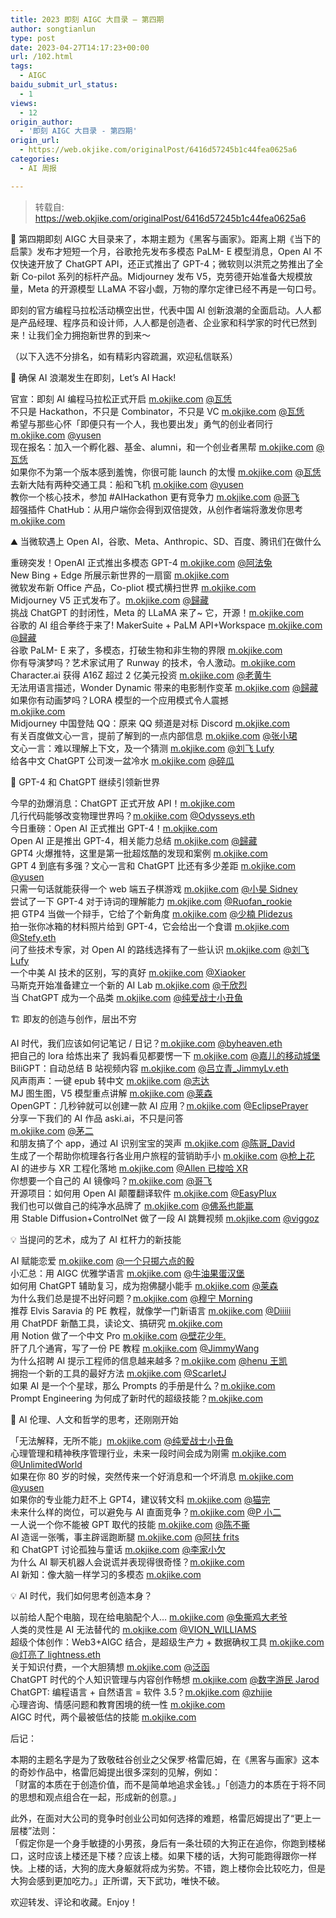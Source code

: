 ```yaml
---
title: 2023 即刻 AIGC 大目录 – 第四期
author: songtianlun
type: post
date: 2023-04-27T14:17:23+00:00
url: /102.html
tags:
  - AIGC
baidu_submit_url_status:
  - 1
views:
  - 12
origin_author:
  - '即刻 AIGC 大目录 - 第四期'
origin_url:
  - https://web.okjike.com/originalPost/6416d57245b1c44fea0625a6
categories:
  - AI 周报

---
```

> 转载自: <a href="https://web.okjike.com/originalPost/6416d57245b1c44fea0625a6" target="_blank"  rel="nofollow">https://web.okjike.com/originalPost/6416d57245b1c44fea0625a6</a>

🧵 第四期即刻 AIGC 大目录来了，本期主题为《黑客与画家》。距离上期《当下的启蒙》发布才短短一个月，谷歌抢先发布多模态 PaLM- E 模型消息，Open AI 不仅快速开放了 ChatGPT API，还正式推出了 GPT-4；微软则以洪荒之势推出了全新 Co-pilot 系列的标杆产品。Midjourney 发布 V5，克劳德开始准备大规模放量，Meta 的开源模型 LLaMA 不容小觑，万物的摩尔定律已经不再是一句口号。

即刻的官方编程马拉松活动横空出世，代表中国 AI 创新浪潮的全面启动。人人都是产品经理、程序员和设计师，人人都是创造者、企业家和科学家的时代已然到来！让我们全力拥抱新世界的到来～ 

（以下入选不分排名，如有精彩内容疏漏，欢迎私信联系）

🚀 确保 AI 浪潮发生在即刻，Let’s AI Hack! 

官宣：即刻 AI 编程马拉松正式开启 <a href="https://m.okjike.com/originalPosts/64054f3aa2948ddbf68bd179" target="_blank"  rel="nofollow">m.okjike.com</a> <a href="https://web.okjike.com/u/82D23B32-CF36-4C59-AD6F-D05E3552CBF3" target="_blank"  rel="nofollow">@瓦恁 </a>  
不只是 Hackathon，不只是 Combinator，不只是 VC <a href="https://m.okjike.com/originalPosts/640ac1f6cb2f3691e37bfec6" target="_blank"  rel="nofollow">m.okjike.com</a> <a href="https://web.okjike.com/u/82D23B32-CF36-4C59-AD6F-D05E3552CBF3" target="_blank"  rel="nofollow">@瓦恁 </a>  
希望与那些心怀「即便只有一个人，我也要出发」勇气的创业者同行 <a href="https://m.okjike.com/reposts/64062b6fd9446ff6f7878324" target="_blank"  rel="nofollow">m.okjike.com</a> <a href="https://web.okjike.com/u/95FE4187-FE72-407E-8ECD-C3F817F801B9" target="_blank"  rel="nofollow">@yusen</a>  
现在报名：加入一个孵化器、基金、alumni，和一个创业者黑帮 <a href="https://m.okjike.com/originalPosts/64101a518df941aeaf1cd86e" target="_blank"  rel="nofollow">m.okjike.com</a> <a href="https://web.okjike.com/u/82D23B32-CF36-4C59-AD6F-D05E3552CBF3" target="_blank"  rel="nofollow">@瓦恁 </a>  
如果你不为第一个版本感到羞愧，你很可能 launch 的太慢 <a href="https://m.okjike.com/originalPosts/6412c3b08df941aeaf6636fa" target="_blank"  rel="nofollow">m.okjike.com</a> <a href="https://web.okjike.com/u/82D23B32-CF36-4C59-AD6F-D05E3552CBF3" target="_blank"  rel="nofollow">@瓦恁 </a>  
去新大陆有两种交通工具：船和飞机 <a href="https://m.okjike.com/originalPosts/640055d10b8ff06a837fe1ab" target="_blank"  rel="nofollow">m.okjike.com</a> <a href="https://web.okjike.com/u/95FE4187-FE72-407E-8ECD-C3F817F801B9" target="_blank"  rel="nofollow">@yusen</a>  
教你一个核心技术，参加 #AIHackathon 更有竞争力 <a href="https://m.okjike.com/originalPosts/6407c9291f1113c2b7c7d076" target="_blank"  rel="nofollow">m.okjike.com</a> <a href="https://web.okjike.com/u/a2d6acc1-626f-4d15-a22a-849e88a4c9f0" target="_blank"  rel="nofollow">@哥飞 </a>  
超强插件 ChatHub：从用户端你会得到双倍提效，从创作者端将激发你思考  
<a href="https://m.okjike.com/originalPosts/640a9fe60611ed727b9fdf81" target="_blank"  rel="nofollow">m.okjike.com</a> 

⛰ 当微软遇上 Open AI，谷歌、Meta、Anthropic、SD、百度、腾讯们在做什么 

重磅突发！OpenAI 正式推出多模态 GPT-4 <a href="https://m.okjike.com/originalPosts/6410c431cf6cca2e7d74ac85" target="_blank"  rel="nofollow">m.okjike.com</a> <a href="https://web.okjike.com/u/9CCE6435-0766-487E-BF96-8B3953A343DE" target="_blank"  rel="nofollow">@阿法兔 </a>  
New Bing + Edge 所展示新世界的一扇窗 <a href="https://m.okjike.com/originalPosts/63f451f71fecfe3745ee0e69" target="_blank"  rel="nofollow">m.okjike.com</a>  
微软发布新 Office 产品，Co-pliot 模式横扫世界 <a href="https://m.okjike.com/originalPosts/641349cfcf6cca2e7dbbbca7" target="_blank"  rel="nofollow">m.okjike.com</a>  
Midjourney V5 正式发布了。<a href="https://m.okjike.com/originalPosts/6412713f45b1c44fea8f987d" target="_blank"  rel="nofollow">m.okjike.com</a> <a href="https://web.okjike.com/u/0ae2afa7-9b10-4b3a-ab7e-15fbf847038d" target="_blank"  rel="nofollow">@歸藏 </a>  
挑战 ChatGPT 的封闭性，Meta 的 LLaMA 来了~ 它，开源！<a href="https://m.okjike.com/originalPosts/63fcc0cfc2794c4e16966428" target="_blank"  rel="nofollow">m.okjike.com</a>  
谷歌的 AI 组合拳终于来了! MakerSuite + PaLM API+Workspace <a href="https://m.okjike.com/originalPosts/6410a8d854a9b66aa760a85f" target="_blank"  rel="nofollow">m.okjike.com</a> <a href="https://web.okjike.com/u/0ae2afa7-9b10-4b3a-ab7e-15fbf847038d" target="_blank"  rel="nofollow">@歸藏 </a>  
谷歌 PaLM- E 来了，多模态，打破生物和非生物的界限 <a href="https://m.okjike.com/originalPosts/640757b4bdb5a0735ae44b29" target="_blank"  rel="nofollow">m.okjike.com</a>  
你有导演梦吗？艺术家试用了 Runway 的技术，令人激动。<a href="https://m.okjike.com/originalPosts/63fb4e290dd85dfec3686f5f" target="_blank"  rel="nofollow">m.okjike.com</a>  
Character.ai 获得 A16Z 超过 2 亿美元投资 <a href="https://m.okjike.com/originalPosts/640586ce1f1113c2b7689417" target="_blank"  rel="nofollow">m.okjike.com</a> <a href="https://web.okjike.com/u/181de430-92ae-47a0-9fa9-a187ebdaee30" target="_blank"  rel="nofollow">@老黄牛 </a>  
无法用语言描述，Wonder Dynamic 带来的电影制作变革 <a href="https://m.okjike.com/originalPosts/640a848473b2f123198789a9" target="_blank"  rel="nofollow">m.okjike.com</a> <a href="https://web.okjike.com/u/0ae2afa7-9b10-4b3a-ab7e-15fbf847038d" target="_blank"  rel="nofollow">@歸藏 </a>  
如果你有动画梦吗？LORA 模型的一个应用模式令人震撼  
<a href="https://m.okjike.com/originalPosts/6402a8a0c2794c4e16316527" target="_blank"  rel="nofollow">m.okjike.com</a>  
Midjourney 中国登陆 QQ：原来 QQ 频道是对标 Discord <a href="https://m.okjike.com/originalPosts/640715e09b6b80ed4285497e" target="_blank"  rel="nofollow">m.okjike.com</a>  
有关百度做文心一言，提前了解到的一点内部信息 <a href="https://m.okjike.com/originalPosts/64144e2a73b2f1231993a621" target="_blank"  rel="nofollow">m.okjike.com</a> <a href="https://web.okjike.com/u/8FB3DB5E-4971-4B31-8FC6-B18B8C847D3F" target="_blank"  rel="nofollow">@张小珺 </a>  
文心一言：难以理解上下文，及一个猜测 <a href="https://m.okjike.com/originalPosts/64154b43a34a361bbcc85eef" target="_blank"  rel="nofollow">m.okjike.com</a> <a href="https://web.okjike.com/u/BB769515-C724-4652-8838-6AA32EC1A8DF" target="_blank"  rel="nofollow">@刘飞 Lufy</a>  
给各中文 ChatGPT 公司泼一盆冷水 <a href="https://m.okjike.com/originalPosts/63f47a7fa4528b5c30984487" target="_blank"  rel="nofollow">m.okjike.com</a> <a href="https://web.okjike.com/u/6eac6f05-f278-4c74-9806-260532050ccb" target="_blank"  rel="nofollow">@碎瓜 </a> 

🐇 GPT-4 和 ChatGPT 继续引领新世界 

今早的劲爆消息：ChatGPT 正式开放 API！<a href="https://m.okjike.com/originalPosts/640018610b8ff06a8377cde1" target="_blank"  rel="nofollow">m.okjike.com</a>  
几行代码能够改变物理世界吗？<a href="https://m.okjike.com/originalPosts/6400290c65843d2188e0102f" target="_blank"  rel="nofollow">m.okjike.com</a> <a href="https://web.okjike.com/u/e1aec5f3-0e87-44e4-a97a-a3556239ff1c" target="_blank"  rel="nofollow">@Odysseys.eth</a>  
今日重磅：Open AI 正式推出 GPT-4！<a href="https://m.okjike.com/originalPosts/641117d7e8e8d3ee9602f616" target="_blank"  rel="nofollow">m.okjike.com</a>  
Open AI 正是推出 GPT-4，相关能力总结 <a href="https://m.okjike.com/originalPosts/6410ada573b2f1231930ee34" target="_blank"  rel="nofollow">m.okjike.com</a> <a href="https://web.okjike.com/u/0ae2afa7-9b10-4b3a-ab7e-15fbf847038d" target="_blank"  rel="nofollow">@歸藏 </a>  
GPT4 火爆推特，这里是第一批超炫酷的发现和案例 <a href="https://m.okjike.com/originalPosts/6411504e8df941aeaf3d33e8" target="_blank"  rel="nofollow">m.okjike.com</a>  
GPT 4 到底有多强？文心一言和 ChatGPT 比还有多少差距 <a href="https://m.okjike.com/originalPosts/6414690acb2f3691e3831a86" target="_blank"  rel="nofollow">m.okjike.com</a> <a href="https://web.okjike.com/u/95FE4187-FE72-407E-8ECD-C3F817F801B9" target="_blank"  rel="nofollow">@yusen</a>  
只需一句话就能获得一个 web 端五子棋游戏 <a href="https://m.okjike.com/originalPosts/6411bc0b73b2f123194d2a0e" target="_blank"  rel="nofollow">m.okjike.com</a> <a href="https://web.okjike.com/u/7C6925BC-1D07-4BCC-AA84-4CAB53BDDB94" target="_blank"  rel="nofollow">@小昊 Sidney</a>  
尝试了一下 GPT-4 对于诗词的理解能力 <a href="https://m.okjike.com/originalPosts/641178611fdac100dfbd5703" target="_blank"  rel="nofollow">m.okjike.com</a> <a href="https://web.okjike.com/u/e4447890-7e59-4c5b-9e99-976ea63047bd" target="_blank"  rel="nofollow">@Ruofan_rookie</a>  
把 GTP4 当做一个辩手，它给了个新角度 <a href="https://m.okjike.com/originalPosts/6415067dcb2f3691e38f49bb" target="_blank"  rel="nofollow">m.okjike.com</a> <a href="https://web.okjike.com/u/7B1385A9-FCC9-4446-B8CE-472EAF6817B2" target="_blank"  rel="nofollow">@少楠 Plidezus</a>  
拍一张你冰箱的材料照片给到 GPT-4，它会给出一个食谱 <a href="https://m.okjike.com/originalPosts/6413b245a34a361bbc9c1033" target="_blank"  rel="nofollow">m.okjike.com</a> <a href="https://web.okjike.com/u/3CBFD7DE-B62D-4402-80AA-5B02535A4DD9" target="_blank"  rel="nofollow">@Stefy.eth</a>  
问了些技术专家，对 Open AI 的路线选择有了一些认识 <a href="https://m.okjike.com/originalPosts/6413e3decf6cca2e7dc83757" target="_blank"  rel="nofollow">m.okjike.com</a> <a href="https://web.okjike.com/u/BB769515-C724-4652-8838-6AA32EC1A8DF" target="_blank"  rel="nofollow">@刘飞 Lufy</a>  
一个中美 AI 技术的区别，写的真好 <a href="https://m.okjike.com/originalPosts/64021ae363afa9a88aef6053" target="_blank"  rel="nofollow">m.okjike.com</a> <a href="https://web.okjike.com/u/AFFE2178-78E4-4465-9B48-6BC12E851D27" target="_blank"  rel="nofollow">@Xiaoker</a>  
马斯克开始准备建立一个新的 AI Lab <a href="https://m.okjike.com/originalPosts/63fd67c90dd85dfec39dc197" target="_blank"  rel="nofollow">m.okjike.com</a> <a href="https://web.okjike.com/u/A804674B-C25C-4274-A347-A4AAD3DF37B0" target="_blank"  rel="nofollow">@于欣烈 </a>  
当 ChatGPT 成为一个品类 <a href="https://m.okjike.com/originalPosts/63f811c2fc794914f50d135d" target="_blank"  rel="nofollow">m.okjike.com</a> <a href="https://web.okjike.com/u/AA23B8DD-A6C9-4067-94AD-DBEDFC1AF78F" target="_blank"  rel="nofollow">@纯爱战士小丑鱼 </a> 

🏗️ 即友的创造与创作，层出不穷 

AI 时代，我们应该如何记笔记 / 日记？<a href="https://m.okjike.com/originalPosts/63fdfe729b6b80ed426f4a43" target="_blank"  rel="nofollow">m.okjike.com</a> <a href="https://web.okjike.com/u/C817977C-56F0-433D-8C44-23F79556A7B6" target="_blank"  rel="nofollow">@byheaven.eth</a>  
把自己的 lora 给炼出来了 我妈看见都要愣一下 <a href="https://m.okjike.com/originalPosts/640228050dd85dfec3227c70" target="_blank"  rel="nofollow">m.okjike.com</a> <a href="https://web.okjike.com/u/DE0A2E3A-6304-4964-A203-729939FADC5E" target="_blank"  rel="nofollow">@嘉儿的移动城堡 </a>  
BiliGPT：自动总结 B 站视频内容 <a href="https://m.okjike.com/originalPosts/640013690b8ff06a83772d67" target="_blank"  rel="nofollow">m.okjike.com</a> <a href="https://web.okjike.com/u/50E67E63-A10C-4703-8E1F-BA594F40A52E" target="_blank"  rel="nofollow">@吕立青_JimmyLv.eth</a>  
风声雨声：一键 epub 转中文 <a href="https://m.okjike.com/originalPosts/640941814fa545a27bd40abf" target="_blank"  rel="nofollow">m.okjike.com</a> <a href="https://web.okjike.com/u/745AF74E-3F98-43E9-901F-EED037C69F57" target="_blank"  rel="nofollow">@志达 </a>  
MJ 图生图，V5 模型重点讲解 <a href="https://m.okjike.com/originalPosts/6414d01e8df941aeaf9df872" target="_blank"  rel="nofollow">m.okjike.com</a> <a href="https://web.okjike.com/u/53EC6F8F-4FD9-4C30-8881-8B5FD9E95E52" target="_blank"  rel="nofollow">@莱森 </a>  
OpenGPT：几秒钟就可以创建一款 AI 应用？<a href="https://m.okjike.com/originalPosts/6408794e1f1113c2b7df2eed" target="_blank"  rel="nofollow">m.okjike.com</a> <a href="https://web.okjike.com/u/cd711f78-5932-485e-8c8d-3ca961030433" target="_blank"  rel="nofollow">@EclipsePrayer</a>  
分享一下我们的 AI 作品 aski.ai，不只是问答  
<a href="https://m.okjike.com/originalPosts/6400a8bf9b6b80ed42b7c17a" target="_blank"  rel="nofollow">m.okjike.com</a> <a href="https://web.okjike.com/u/491b1fea-256c-435c-b103-13cd1ef71b20" target="_blank"  rel="nofollow">@茅二 </a>  
和朋友搞了个 app，通过 AI 识别宝宝的哭声 <a href="https://m.okjike.com/originalPosts/6401f6d0bdb5a0735a317ec2" target="_blank"  rel="nofollow">m.okjike.com</a> <a href="https://web.okjike.com/u/964476A8-9B16-4177-BE2C-09D532CAE43A" target="_blank"  rel="nofollow">@陈哥_David</a>  
生成了一个帮助你梳理各行各业用户旅程的营销助手小 <a href="https://m.okjike.com/originalPosts/64144633cf6cca2e7dd51871" target="_blank"  rel="nofollow">m.okjike.com</a> <a href="https://web.okjike.com/u/208471E4-6733-49F2-86D8-4806CE998923" target="_blank"  rel="nofollow">@枪上花 </a>  
AI 的进步与 XR 工程化落地 <a href="https://m.okjike.com/originalPosts/64100fc9ddbf2772f9598203" target="_blank"  rel="nofollow">m.okjike.com</a> <a href="https://web.okjike.com/u/90267D7D-92A0-469E-8A6B-0F18BFFEED08" target="_blank"  rel="nofollow">@Allen 已梭哈 XR</a>  
你想要一个自己的 AI 镜像吗？<a href="https://m.okjike.com/originalPosts/641432cba34a361bbcad18ee" target="_blank"  rel="nofollow">m.okjike.com</a> <a href="https://web.okjike.com/u/a2d6acc1-626f-4d15-a22a-849e88a4c9f0" target="_blank"  rel="nofollow">@哥飞 </a>  
开源项目：如何用 Open AI 颠覆翻译软件 <a href="https://m.okjike.com/originalPosts/640e79eecb2f3691e3dc7b1b" target="_blank"  rel="nofollow">m.okjike.com</a> <a href="https://web.okjike.com/u/40441D2D-9682-4FAD-B220-C01B89635F95" target="_blank"  rel="nofollow">@EasyPlux</a>  
我们也可以做自己的纯净水品牌了 <a href="https://m.okjike.com/originalPosts/640542a997b30aa884c2d957" target="_blank"  rel="nofollow">m.okjike.com</a> <a href="https://web.okjike.com/u/fb7abdcf-37b6-4d76-8de8-d1d1e3b162e6" target="_blank"  rel="nofollow">@佛系也能赢 </a>  
用 Stable Diffusion+ControlNet 做了一段 AI 跳舞视频 <a href="https://m.okjike.com/originalPosts/63f8b0aa9b6b80ed42e26f59" target="_blank"  rel="nofollow">m.okjike.com</a> <a href="https://web.okjike.com/u/8d87c96f-dd59-4528-b650-4159ae86ef20" target="_blank"  rel="nofollow">@viggoz</a> 

💡 当提问的艺术，成为了 AI 杠杆力的新技能 

AI 赋能恋爱 <a href="https://m.okjike.com/originalPosts/64053da90b8ff06a83fe8747" target="_blank"  rel="nofollow">m.okjike.com</a> <a href="https://web.okjike.com/u/68517e44-a58e-4c7b-931d-560bd3edfc3f" target="_blank"  rel="nofollow">@一个只掷六点的骰 </a>  
小汇总：用 AIGC 优雅学语言 <a href="https://m.okjike.com/originalPosts/63f168613915de41922ce9a4" target="_blank"  rel="nofollow">m.okjike.com</a> <a href="https://web.okjike.com/u/7C5D752D-5987-4858-9B8F-1D744AFDA4E0" target="_blank"  rel="nofollow">@牛油果蛋汉堡 </a>  
如何用 ChatGPT 辅助复习，成为抱佛腿小能手 <a href="https://m.okjike.com/originalPosts/63f0b9895681ddaa687e68e5" target="_blank"  rel="nofollow">m.okjike.com</a> <a href="https://web.okjike.com/u/53EC6F8F-4FD9-4C30-8881-8B5FD9E95E52" target="_blank"  rel="nofollow">@莱森 </a>  
为什么我们总是提不出好问题？<a href="https://m.okjike.com/originalPosts/640133850b8ff06a8394ea5c" target="_blank"  rel="nofollow">m.okjike.com</a> <a href="https://web.okjike.com/u/65A62A0B-C831-4833-92C7-CB6E7AE45733" target="_blank"  rel="nofollow">@穆宁 Morning</a>  
推荐 Elvis Saravia 的 PE 教程，就像学一门新语言 <a href="https://m.okjike.com/originalPosts/64113b9854a9b66aa76c6d39" target="_blank"  rel="nofollow">m.okjike.com</a> <a href="https://web.okjike.com/u/3D60C81D-3ABA-475D-8464-64CC9D601C07" target="_blank"  rel="nofollow">@Diiiii</a>  
用 ChatPDF 新酷工具，读论文、搞研究 <a href="https://m.okjike.com/originalPosts/64030f56bdb5a0735a4c43a3" target="_blank"  rel="nofollow">m.okjike.com</a>  
用 Notion 做了一个中文 Pro <a href="https://m.okjike.com/originalPosts/640db0d5cf6cca2e7d20e0a6" target="_blank"  rel="nofollow">m.okjike.com</a> <a href="https://web.okjike.com/u/CEF06611-1673-444E-9EC2-5BEAAC1E49F4" target="_blank"  rel="nofollow">@壁花少年.</a>  
肝了几个通宵，写了一份 PE 教程 <a href="https://m.okjike.com/originalPosts/6406c5684fa545a27b90644f" target="_blank"  rel="nofollow">m.okjike.com</a> <a href="https://web.okjike.com/u/1CC74CB0-B6D3-4247-AC48-5C33E8983723" target="_blank"  rel="nofollow">@JimmyWang</a>  
为什么招聘 AI 提示工程师的信息越来越多？<a href="https://m.okjike.com/originalPosts/6405f7494fa545a27b5960c6" target="_blank"  rel="nofollow">m.okjike.com</a> <a href="https://web.okjike.com/u/0951ac58-2e1f-4b60-bc67-4e9e4c908231" target="_blank"  rel="nofollow">@henu 王凯 </a>  
拥抱一个新的工具的最好方法 <a href="https://m.okjike.com/originalPosts/63f9445f0dd85dfec32fe272" target="_blank"  rel="nofollow">m.okjike.com</a> <a href="https://web.okjike.com/u/75C3DEA6-6C61-4DE8-8393-18D9CABE8F70" target="_blank"  rel="nofollow">@ScarletJ</a>  
如果 AI 是一个个星球，那么 Prompts 的手册是什么？<a href="https://m.okjike.com/originalPosts/63fab31e4fa545a27b296d82" target="_blank"  rel="nofollow">m.okjike.com</a>  
Prompt Engineering 为何成了新时代的超级技能？<a href="https://m.okjike.com/originalPosts/640fb7568df941aeaf0fe4f8" target="_blank"  rel="nofollow">m.okjike.com</a> 

🤯 AI 伦理、人文和哲学的思考，还刚刚开始 

「无法解释，无所不能」<a href="https://m.okjike.com/originalPosts/64055ca40dd85dfec371e985" target="_blank"  rel="nofollow">m.okjike.com</a> <a href="https://web.okjike.com/u/AA23B8DD-A6C9-4067-94AD-DBEDFC1AF78F" target="_blank"  rel="nofollow">@纯爱战士小丑鱼 </a>  
心理管理和精神秩序管理行业，未来一段时间会成为刚需 <a href="https://m.okjike.com/originalPosts/6406bfdfc2794c4e16c1fa48" target="_blank"  rel="nofollow">m.okjike.com</a> <a href="https://web.okjike.com/u/9ACA3429-8C2A-4C80-A277-A9BB62A62192" target="_blank"  rel="nofollow">@UnlimitedWorld</a>  
如果在你 80 岁的时候，突然传来一个好消息和一个坏消息 <a href="https://m.okjike.com/originalPosts/641155d4e8e8d3ee960b1a3b" target="_blank"  rel="nofollow">m.okjike.com</a> <a href="https://web.okjike.com/u/95FE4187-FE72-407E-8ECD-C3F817F801B9" target="_blank"  rel="nofollow">@yusen</a>  
如果你的专业能力赶不上 GPT4，建议转文科 <a href="https://m.okjike.com/originalPosts/641113398df941aeaf3501dc" target="_blank"  rel="nofollow">m.okjike.com</a> <a href="https://web.okjike.com/u/066021BE-61F4-4F29-928A-19825E023BB3" target="_blank"  rel="nofollow">@猫完 </a>  
未来什么样的岗位，可以避免与 AI 直面竞争？<a href="https://m.okjike.com/originalPosts/6413eb3373b2f1231986c00c" target="_blank"  rel="nofollow">m.okjike.com</a> <a href="https://web.okjike.com/u/C3468DD5-B4B3-4A9D-BEC6-A4DB72FCB713" target="_blank"  rel="nofollow">@P 小二 </a>  
一人说一个你不能被 GPT 取代的技能 <a href="https://m.okjike.com/originalPosts/6411309654a9b66aa76af84c" target="_blank"  rel="nofollow">m.okjike.com</a> <a href="https://web.okjike.com/u/F3CF43CB-2620-4664-A581-1AD2E3559F50" target="_blank"  rel="nofollow">@陈不撕 </a>  
AI 造谣一张嘴，事主辟谣跑断腿 <a href="https://m.okjike.com/originalPosts/6412bd85a34a361bbc840b24" target="_blank"  rel="nofollow">m.okjike.com</a> <a href="https://web.okjike.com/u/F70FC9F1-4B30-4B52-8627-728FE26A5E83" target="_blank"  rel="nofollow">@阿扶 frits</a>  
和 ChatGPT 讨论孤独与童话 <a href="https://m.okjike.com/originalPosts/6411aba1a34a361bbc67cf7a" target="_blank"  rel="nofollow">m.okjike.com</a> <a href="https://web.okjike.com/u/F50526DC-06E8-4C65-ABF7-52124A11C8DC" target="_blank"  rel="nofollow">@李家小欠 </a>  
为什么 AI 聊天机器人会说谎并表现得很奇怪？<a href="https://m.okjike.com/originalPosts/63ff30f91f1113c2b7c235f1" target="_blank"  rel="nofollow">m.okjike.com</a>  
AI 新知：像大脑一样学习的多模态 <a href="https://m.okjike.com/originalPosts/6400909b4fa545a27bca4547" target="_blank"  rel="nofollow">m.okjike.com</a> 

💡 AI 时代，我们如何思考创造本身？

以前给人配个电脑，现在给电脑配个人… <a href="https://m.okjike.com/originalPosts/6413d5fe45b1c44feab65811" target="_blank"  rel="nofollow">m.okjike.com</a> <a href="https://web.okjike.com/u/82bb78f9-1f0c-4f06-b743-2010a3701fa1" target="_blank"  rel="nofollow">@兔撕鸡大老爷 </a>  
人类的灵性是 AI 无法替代的 <a href="https://m.okjike.com/originalPosts/6413c958cf6cca2e7dc4ae96" target="_blank"  rel="nofollow">m.okjike.com</a> <a href="https://web.okjike.com/u/4AEA6DD1-CFA1-4C76-BCCE-AFF760D81D27" target="_blank"  rel="nofollow">@VION_WILLIAMS</a>  
超级个体创作：Web3+AIGC 结合，是超级生产力 + 数据确权工具 <a href="https://m.okjike.com/originalPosts/63f05699b40a84a4855ee478" target="_blank"  rel="nofollow">m.okjike.com</a> <a href="https://web.okjike.com/u/2657223B-81BC-40C1-8278-E6C48DF78B5F" target="_blank"  rel="nofollow">@灯亮了 lightness.eth</a>  
关于知识付费，一个大胆猜想 <a href="https://m.okjike.com/originalPosts/640c088c73b2f12319b23c7c" target="_blank"  rel="nofollow">m.okjike.com</a> <a href="https://web.okjike.com/u/5e6497e7-a69f-422b-af6e-baf0fc07b512" target="_blank"  rel="nofollow">@泛函 </a>  
ChatGPT 时代的个人知识管理与内容创作畅想 <a href="https://m.okjike.com/originalPosts/64032d1d0b8ff06a83cb998f" target="_blank"  rel="nofollow">m.okjike.com</a> <a href="https://web.okjike.com/u/ad370052-e980-47a2-b98c-53394c5bd081" target="_blank"  rel="nofollow">@数字游民 Jarod</a>  
ChatGPT: 编程语言 + 自然语言 = 软件 3.5？<a href="https://m.okjike.com/originalPosts/640099ada2948ddbf6136a7d" target="_blank"  rel="nofollow">m.okjike.com</a> <a href="https://web.okjike.com/u/6CFD548A-61D9-4559-9D05-9521BCE64D97" target="_blank"  rel="nofollow">@zhijie</a>  
心理咨询、情感问题和教育困境的统一性 <a href="https://m.okjike.com/originalPosts/6402f21f0dd85dfec334108e" target="_blank"  rel="nofollow">m.okjike.com</a>  
AIGC 时代，两个最被低估的技能 <a href="https://m.okjike.com/originalPosts/63eefaafd930a0c3a6c0ddfe" target="_blank"  rel="nofollow">m.okjike.com</a> 

后记：

本期的主题名字是为了致敬硅谷创业之父保罗·格雷厄姆，在《黑客与画家》这本的奇妙作品中，格雷厄姆提出很多深刻的见解，例如：  
「财富的本质在于创造价值，而不是简单地追求金钱。」「创造力的本质在于将不同的思想和观点组合在一起，形成新的创意。」

此外，在面对大公司的竞争时创业公司如何选择的难题，格雷厄姆提出了“更上一层楼”法则：  
「假定你是一个身手敏捷的小男孩，身后有一条壮硕的大狗正在追你，你跑到楼梯口，这时应该上楼还是下楼？应该上楼。如果下楼的话，大狗可能跑得跟你一样快。上楼的话，大狗的庞大身躯就将成为劣势。不错，跑上楼你会比较吃力，但是大狗会感到更加吃力。」正所谓，天下武功，唯快不破。

欢迎转发、评论和收藏。Enjoy！
